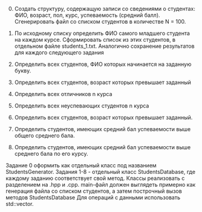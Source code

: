 0. Создать структуру, содержащую записи со сведениями о студентах: ФИО, возраст, пол, курс, успеваемость (средний балл). Сгенерировать файл со списком студентов в количестве N = 100.

1. По исходному списку определить ФИО самого младшего студента на каждом курсе. Сформировать список из этих студентов, в отдельном файле students_1.txt. Аналогично сохранение результатов для каждого следующего задания
2. Определить всех студентов, ФИО которых начинается на заданную букву. 
3. Определить всех студентов, возраст которых превышает заданный
4. Определить всех отличников n курса
5. Определить всех неуспевающих студентов n курса
6. Определить всех студентов, возраст которых превышает заданный. 
7. Определить студентов, имеющих средний бал успеваемости выше общего среднего бала. 
8. Определить студентов, имеющих средний бал успеваемости выше среднего бала по его курсу. 

Задание 0 оформить как отдельный класс под названием StudentsGenerator.
Задания 1-8 - отдельный класс StudentsDatabase, где каждому заданию соответствует свой метод.
Классы реализовать с разделением на .hpp и .cpp.
main-файл должен выглядеть примерно как генерация файла со списком студентов, а затем построчный вызов методов StudentsDatabase
Для операций с данными использовать std::vector.